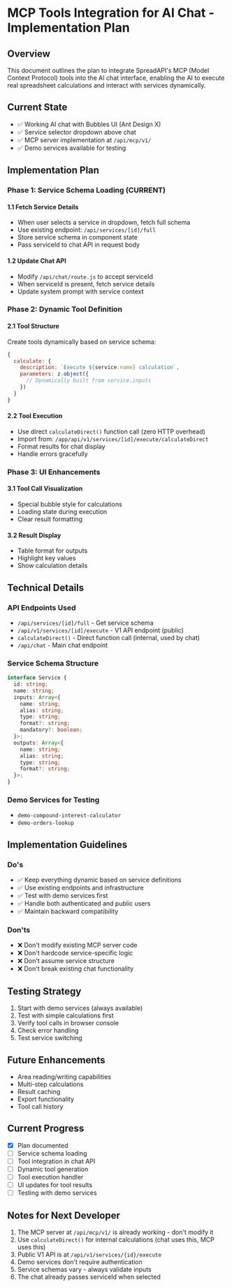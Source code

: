 # MCP Tools Integration for AI Chat - Implementation Plan

## Overview
This document outlines the plan to integrate SpreadAPI's MCP (Model Context Protocol) tools into the AI chat interface, enabling the AI to execute real spreadsheet calculations and interact with services dynamically.

## Current State
- ✅ Working AI chat with Bubbles UI (Ant Design X)
- ✅ Service selector dropdown above chat
- ✅ MCP server implementation at `/api/mcp/v1/`
- ✅ Demo services available for testing

## Implementation Plan

### Phase 1: Service Schema Loading (CURRENT)

#### 1.1 Fetch Service Details
- When user selects a service in dropdown, fetch full schema
- Use existing endpoint: `/api/services/[id]/full`
- Store service schema in component state
- Pass serviceId to chat API in request body

#### 1.2 Update Chat API
- Modify `/api/chat/route.js` to accept serviceId
- When serviceId is present, fetch service details
- Update system prompt with service context

### Phase 2: Dynamic Tool Definition

#### 2.1 Tool Structure
Create tools dynamically based on service schema:
```javascript
{
  calculate: {
    description: `Execute ${service.name} calculation`,
    parameters: z.object({
      // Dynamically built from service.inputs
    })
  }
}
```

#### 2.2 Tool Execution
- Use direct `calculateDirect()` function call (zero HTTP overhead)
- Import from: `/app/api/v1/services/[id]/execute/calculateDirect`
- Format results for chat display
- Handle errors gracefully

### Phase 3: UI Enhancements

#### 3.1 Tool Call Visualization
- Special bubble style for calculations
- Loading state during execution
- Clear result formatting

#### 3.2 Result Display
- Table format for outputs
- Highlight key values
- Show calculation details

## Technical Details

### API Endpoints Used
- `/api/services/[id]/full` - Get service schema
- `/api/v1/services/[id]/execute` - V1 API endpoint (public)
- `calculateDirect()` - Direct function call (internal, used by chat)
- `/api/chat` - Main chat endpoint

### Service Schema Structure
```typescript
interface Service {
  id: string;
  name: string;
  inputs: Array<{
    name: string;
    alias: string;
    type: string;
    format?: string;
    mandatory?: boolean;
  }>;
  outputs: Array<{
    name: string;
    alias: string;
    type: string;
    format?: string;
  }>;
}
```

### Demo Services for Testing
- `demo-compound-interest-calculator`
- `demo-orders-lookup`

## Implementation Guidelines

### Do's
- ✅ Keep everything dynamic based on service definitions
- ✅ Use existing endpoints and infrastructure
- ✅ Test with demo services first
- ✅ Handle both authenticated and public users
- ✅ Maintain backward compatibility

### Don'ts
- ❌ Don't modify existing MCP server code
- ❌ Don't hardcode service-specific logic
- ❌ Don't assume service structure
- ❌ Don't break existing chat functionality

## Testing Strategy

1. Start with demo services (always available)
2. Test with simple calculations first
3. Verify tool calls in browser console
4. Check error handling
5. Test service switching

## Future Enhancements

- Area reading/writing capabilities
- Multi-step calculations
- Result caching
- Export functionality
- Tool call history

## Current Progress

- [x] Plan documented
- [ ] Service schema loading
- [ ] Tool integration in chat API
- [ ] Dynamic tool generation
- [ ] Tool execution handler
- [ ] UI updates for tool results
- [ ] Testing with demo services

## Notes for Next Developer

1. The MCP server at `/api/mcp/v1/` is already working - don't modify it
2. Use `calculateDirect()` for internal calculations (chat uses this, MCP uses this)
3. Public V1 API is at `/api/v1/services/{id}/execute`
4. Demo services don't require authentication
5. Service schemas vary - always validate inputs
6. The chat already passes serviceId when selected